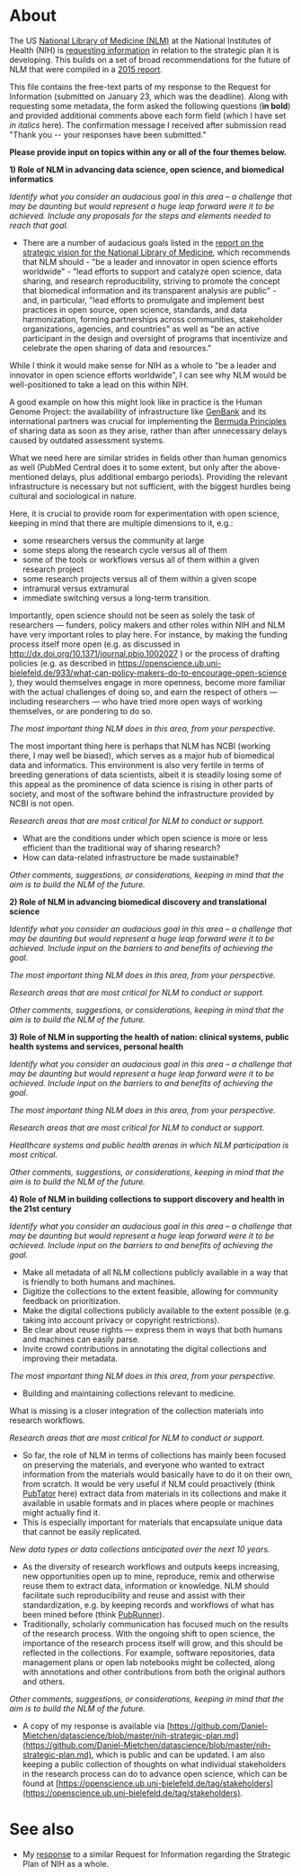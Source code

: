 # About
The US [National Library of Medicine (NLM)](https://github.com/Daniel-Mietchen/datascience/blob/master/nih-strategic-plan.md) at the National Institutes of Health (NIH) is [requesting information](https://grants.nih.gov/grants/guide/notice-files/NOT-LM-17-002.html) in relation to the strategic plan it is developing. This builds on a set of broad recommendations for the future of NLM that were compiled in a [2015 report](https://acd.od.nih.gov/reports/Report-NLM-06112015-ACD.pdf).

This file contains the free-text parts of my response to the Request for Information (submitted on January 23, which was the deadline). Along with requesting some metadata, the form asked the following questions (**in bold**) and provided additional comments above each form field (which I have set *in italics* here). The confirmation message I received after submission read "Thank you -- your responses have been submitted."


**Please provide input on topics within any or all of the four themes below.**

**1)  Role of NLM in advancing data science, open science, and biomedical informatics**

*Identify what you consider an audacious goal in this area – a challenge that may be daunting but would represent a huge leap forward were it to be achieved.  Include any proposals for the steps and elements needed to reach that goal.*

- There are a number of audacious goals listed in the [report on the strategic vision for the National Library of Medicine](http://acd.od.nih.gov/reports/Report-NLM-06112015-ACD.pdf), which recommends that NLM should
       - "be a leader and innovator in open science efforts worldwide"
       - "lead efforts to support and catalyze open science, data sharing, and research reproducibility, striving to promote the concept that biomedical information and its transparent analysis are public"
       - and, in particular, "lead efforts to promulgate and implement best practices in open source, open science, standards, and data harmonization, forming partnerships across communities, stakeholder organizations, agencies, and countries" as well as "be an active participant in the design and oversight of programs that incentivize and celebrate the open sharing of data and resources."

While I think it would make sense for NIH as a whole to "be a leader and innovator in open science efforts worldwide", I can see why NLM would be well-positioned to take a lead on this within NIH.

A good example on how this might look like in practice is the Human Genome Project: the availability of infrastructure like [GenBank](https://www.ncbi.nlm.nih.gov/genbank/) and its international partners was crucial for implementing the [Bermuda Principles](http://web.ornl.gov/sci/techresources/Human_Genome/research/bermuda.shtml) of sharing data as soon as they arise, rather than after unnecessary delays caused by outdated assessment systems. 

What we need here are similar strides in fields other than human genomics as well (PubMed Central does it to some extent, but only after the above-mentioned delays, plus additional embargo periods). Providing the relevant infrastructure is necessary but not sufficient, with the biggest hurdles being cultural and sociological in nature.

Here, it is crucial to provide room for experimentation with open science, keeping in mind that there are multiple dimensions to it, e.g.:
  - some researchers versus the community at large
  - some steps along the research cycle versus all of them
  - some of the tools or workflows versus all of them within a given research project
  - some research projects versus all of them within a given scope
  - intramural versus extramural
  - immediate switching versus a long-term transition.
  
Importantly, open science should not be seen as solely the task of researchers &mdash; funders, policy makers and other roles within NIH and NLM have very important roles to play here. For instance, by making the funding process itself more open (e.g. as discussed in http://dx.doi.org/10.1371/journal.pbio.1002027 ) or the process of drafting policies (e.g. as described in https://openscience.ub.uni-bielefeld.de/933/what-can-policy-makers-do-to-encourage-open-science ), they would themselves engage in more openness, become more familiar with the actual challenges of doing so, and earn the respect of others &mdash; including researchers &mdash; who have tried more open ways of working themselves, or are pondering to do so.

*The most important thing NLM does in this area, from your perspective.*

The most important thing here is perhaps that NLM has NCBI (working there, I may well be biased), which serves as a major hub of biomedical data and informatics. This environment is also very fertile in terms of breeding generations of data scientists, albeit it is steadily losing some of this appeal as the prominence of data science is rising in other parts of society, and most of the software behind the infrastructure provided by NCBI is not open.

*Research areas that are most critical for NLM to conduct or support.*

- What are the conditions under which open science is more or less efficient than the traditional way of sharing research?
- How can data-related infrastructure be made sustainable?

*Other comments, suggestions, or considerations, keeping in mind that the aim is to build the NLM of the future.*

**2) Role of NLM in advancing biomedical discovery and translational science**

*Identify what you consider an audacious goal in this area – a challenge that may be daunting but would represent a huge leap forward were it to be achieved.  Include input on the barriers to and benefits of achieving the goal.*

*The most important thing NLM does in this area, from your perspective.*

*Research areas that are most critical for NLM to conduct or support.*

*Other comments, suggestions, or considerations, keeping in mind that the aim is to build the NLM of the future.*

**3) Role of NLM in supporting the health of nation: clinical systems, public health systems and services, personal health**

*Identify what you consider an audacious goal in this area – a challenge that may be daunting but would represent a huge leap forward were it to be achieved.  Include input on the barriers to and benefits of achieving the goal.*

*The most important thing NLM does in this area, from your perspective.*

*Research areas that are most critical for NLM to conduct or support.*

*Healthcare systems and public health arenas in which NLM participation is most critical.*

*Other comments, suggestions, or considerations, keeping in mind that the aim is to build the NLM of the future.*

**4) Role of NLM in building collections to support discovery and health in the 21st century**

*Identify what you consider an audacious goal in this area – a challenge that may be daunting but would represent a huge leap forward were it to be achieved.  Include input on the barriers to and benefits of achieving the goal.*

- Make all metadata of all NLM collections publicly available in a way that is friendly to both humans and machines.
- Digitize the collections to the extent feasible, allowing for community feedback on prioritization.
- Make the digital collections publicly available to the extent possible (e.g. taking into account privacy or copyright restrictions).
- Be clear about reuse rights &mdash; express them in ways that both humans and machines can easily parse.
- Invite crowd contributions in annotating the digital collections and improving their metadata.

*The most important thing NLM does in this area, from your perspective.*
- Building and maintaining collections relevant to medicine.

What is missing is a closer integration of the collection materials into research workflows.

*Research areas that are most critical for NLM to conduct or support.*
- So far, the role of NLM in terms of collections has mainly been focused on preserving the materials, and everyone who wanted to extract information from the materials would basically have to do it on their own, from scratch. It would be very useful if NLM could proactively (think [PubTator](https://www.ncbi.nlm.nih.gov/CBBresearch/Lu/Demo/PubTator/) here) extract data from materials in its collections and make it available in usable formats and in places where people or machines might actually find it.
- This is especially important for materials that encapsulate unique data that cannot be easily replicated.

*New data types or data collections anticipated over the next 10 years.*
- As the diversity of research workflows and outputs keeps increasing, new opportunities open up to mine, reproduce, remix and otherwise reuse them to extract data, information or knowledge. NLM should facilitate such reproducibility and reuse and assist with their standardization, e.g. by keeping records and workflows of what has been mined before (think [PubRunner](http://pubrunner.org/)).
- Traditionally, scholarly communication has focused much on the results of the research process. With the ongoing shift to open science, the importance of the research process itself will grow, and this should be reflected in the collections. For example, software repositories, data management plans or open lab notebooks might be collected, along with annotations and other contributions from both the original authors and others.

*Other comments, suggestions, or considerations, keeping in mind that the aim is to build the NLM of the future.*
- A copy of my response is available via [https://github.com/Daniel-Mietchen/datascience/blob/master/nih-strategic-plan.md](https://github.com/Daniel-Mietchen/datascience/blob/master/nih-strategic-plan.md), which is public and can be updated. I am also keeping a public collection of thoughts on what individual stakeholders in the research process can do to advance open science, which can be found at [https://openscience.ub.uni-bielefeld.de/tag/stakeholders](https://openscience.ub.uni-bielefeld.de/tag/stakeholders).

# See also
- My [response](https://github.com/Daniel-Mietchen/datascience/blob/master/nih-strategic-plan.md) to a similar Request for Information regarding the Strategic Plan of NIH as a whole.
